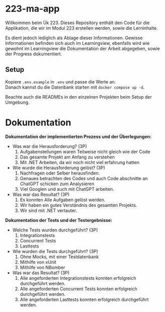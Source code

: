 # 223-ma-app

Willkommen beim Ük 223. Dieses Repository enthält den Code für die Applikation, die wir im Modul 223 erstellen werden, sowie die Lerninhalte. 

Es dient jedoch lediglich als Ablage dieser Informationen. Gewisse Informationen befinden sich auch im Learningview, ebenfalls wird wie gewohnt im Learningview die Dokumentation der Arbeit abgegeben, sowie der Progress dokumentiert.

## Setup

Kopiere `.env.example` in `.env` und passe die Werte an.  
Danach kannst du die Datenbank starten mit `docker compose up -d`.

Beachte auch die READMEs in den einzelnen Projekten beim Setup der Umgebung.

# Dokumentation

**Dokumentation der implementierten Prozess und der Überlegungen:**
- Was war die Herausforderung? (3P)
    1. Aufgabenstellungen waren Teilweise nicht gleich wie der Code
    2. Das gesamte Projekt am Anfang zu verstehen
    3. Mit .NET Arbeiten, da wir noch nicht viel erfahrung hatten
- Wie wurde die Herausforderung gelöst? (3P)
    1. Nachfragen oder Selber herausfinden.
    2. Genaues betrachten des Codes und auch Code abschnitte an ChatGPT schicken zum Analysieren
    3. Viel Googlen und auch mit ChatGPT arbeiten.
- Was war das Resultat? (3P)
    1. Es konnten Alle Aufgaben gelöst werden.
    2. Wir haben ein gutes Verständnis des gesamten Projekts.
    3. Wir sind mit .NET vertauter.

**Dokumentation der Tests und der Testergebnisse:**
- Welche Tests wurden durchgeführt? (3P)
    1. Integrationstests
    2. Concurrent Tests
    3. Lasttests
- Wie wurden die Tests durchgeführt? (3P)
    1. Ohne Mocks, mit einer Testdatenbank
    2. Mithilfe von xUnit
    3. Mithilfe von NBomber
- Was war das Resultat? (3P)
    1. Alle angeforderten Integrationstests konnten erfolgreich durchgeführt werden.
    2. Alle angeforderten Concurrent Tests konnten erfolgreich durchgeführt werden.
    3. Alle angeforderten Lasttests konnten erfolgreich durchgeführt werden.